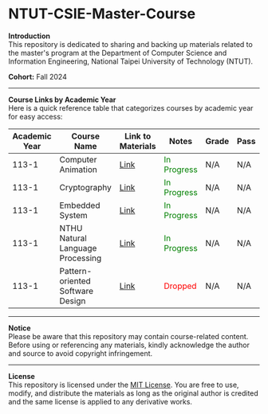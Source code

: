 # NTUT-CSIE-Master-Course

**Introduction**  
This repository is dedicated to sharing and backing up materials related to the master's program at the Department of Computer Science and Information Engineering, National Taipei University of Technology (NTUT).

**Cohort:** Fall 2024

---

**Course Links by Academic Year**  
Here is a quick reference table that categorizes courses by academic year for easy access:

| Academic Year | Course Name                           | Link to Materials                                                                                  | Notes                                          | Grade | Pass |
|---------------|---------------------------------------|----------------------------------------------------------------------------------------------------|------------------------------------------------|-------|------|
| 113-1         | Computer Animation                    | [Link](./113-1/Computer%20Animation/)                                                               | <span style="color:green">In Progress</span>   | N/A   | N/A  |
| 113-1         | Cryptography                          | [Link](./113-1/Cryptography/)                                                                       | <span style="color:green">In Progress</span>   | N/A   | N/A  |
| 113-1         | Embedded System                       | [Link](./113-1/Embedded%20System/)                                                                  | <span style="color:green">In Progress</span>   | N/A   | N/A  |
| 113-1         | NTHU Natural Language Processing      | [Link](./113-1/NTHU%20Natural%20Language%20Processing/)                                              | <span style="color:green">In Progress</span>   | N/A   | N/A  |
| 113-1         | Pattern-oriented Software Design      | [Link](./113-1/Pattern-oriented%20Software%20Design/)                                               | <span style="color:red">Dropped</span>         | N/A   | N/A  |

---

**Notice**  
Please be aware that this repository may contain course-related content. Before using or referencing any materials, kindly acknowledge the author and source to avoid copyright infringement.

---

**License**  
This repository is licensed under the [MIT License](LICENSE). You are free to use, modify, and distribute the materials as long as the original author is credited and the same license is applied to any derivative works.
